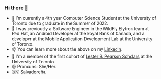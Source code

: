 ### Hi there 👋

- :blue_book: I’m currently a 4th year Computer Science Student at the University of Toronto due to graduate in the Summer of 2022. 
- 🔭 I was previously a Software Engineer in the WildFly Elytron team at Red Hat, an Android Developer at the Royal Bank of Canada, and a developer at the Mobile Application Development Lab at the University of Toronto. 
- 📫 You can learn more about the above on my [LinkedIn](https://www.linkedin.com/in/soniazaldana/).
- :microscope: I'm a member of the first cohort of [Lester B. Pearson Scholars](https://future.utoronto.ca/pearson/2017-scholars/) at the University of Toronto .
- 😄 Pronouns: She/Her.
- 🇸🇻 Salvadoreña.
